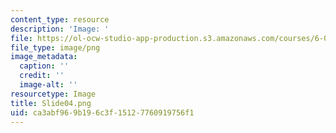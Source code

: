 ```yaml
---
content_type: resource
description: 'Image: '
file: https://ol-ocw-studio-app-production.s3.amazonaws.com/courses/6-004-computation-structures-spring-2017/ca3abf969b196c3f15127760919756f1_Slide04.png
file_type: image/png
image_metadata:
  caption: ''
  credit: ''
  image-alt: ''
resourcetype: Image
title: Slide04.png
uid: ca3abf96-9b19-6c3f-1512-7760919756f1
---
```

